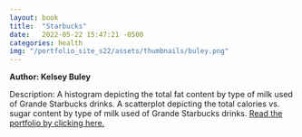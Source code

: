 ```yaml
---
layout: book
title:  "Starbucks"
date:   2022-05-22 15:47:21 -0500
categories: health
img: "/portfolio_site_s22/assets/thumbnails/buley.png"
---
```


<b>Author: Kelsey Buley</b>

Description: A histogram depicting the total fat content by type of milk used of Grande Starbucks
drinks.  A scatterplot depicting the total calories vs. sugar content by type of milk used of
Grande Starbucks drinks. <a href="https://data-viz.it.wisc.edu/connect/#/apps/04eb92ed-4306-4733-ac04-dfafb3e851b2/access/93">Read the portfolio by clicking here.</a>

[jekyll-docs]: https://jekyllrb.com/docs/home
[jekyll-gh]:   https://github.com/jekyll/jekyll
[jekyll-talk]: https://talk.jekyllrb.com/
